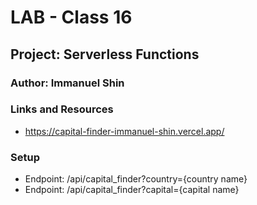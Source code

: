 # LAB - Class 16
## Project: Serverless Functions
### Author: Immanuel Shin
### Links and Resources

- https://capital-finder-immanuel-shin.vercel.app/ 
  
### Setup

- Endpoint: /api/capital_finder?country={country name}
- Endpoint: /api/capital_finder?capital={capital name}
